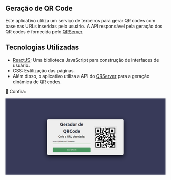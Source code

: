 ## Geração de QR Code

Este aplicativo utiliza um serviço de terceiros para gerar QR codes com base nas URLs inseridas pelo usuário. A API responsável pela geração dos QR codes é fornecida pelo [QRServer](https://api.qrserver.com/).
## Tecnologias Utilizadas

- [ReactJS](https://reactjs.org/): Uma biblioteca JavaScript para construção de interfaces de usuário.
- CSS: Estilização das páginas.
- Além disso, o aplicativo utiliza a API do [QRServer](https://api.qrserver.com/) para a geração dinâmica de QR codes.

👥 Confira:

<img src="./public/resultado.png">
